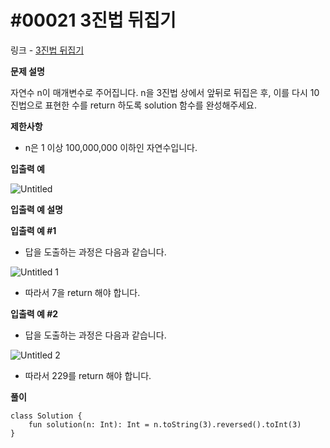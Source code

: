 # #00021 3진법 뒤집기

링크 - [3진법 뒤집기](https://school.programmers.co.kr/learn/courses/30/lessons/68935)

**문제 설명**

자연수 n이 매개변수로 주어집니다. n을 3진법 상에서 앞뒤로 뒤집은 후, 이를 다시 10진법으로 표현한 수를 return 하도록 solution 함수를 완성해주세요.

****제한사항****

- n은 1 이상 100,000,000 이하인 자연수입니다.

****입출력 예****

![Untitled](https://user-images.githubusercontent.com/105714784/216803828-4aad196a-4522-45c7-a9d9-633128978fc8.png)

****입출력 예 설명****

**입출력 예 #1**

- 답을 도출하는 과정은 다음과 같습니다.

![Untitled 1](https://user-images.githubusercontent.com/105714784/216803832-e2a02e3b-b01a-4a5b-84a8-a2ba00960d8b.png)

- 따라서 7을 return 해야 합니다.

**입출력 예 #2**

- 답을 도출하는 과정은 다음과 같습니다.

![Untitled 2](https://user-images.githubusercontent.com/105714784/216803834-5238be67-b86f-40dc-b089-0c4103ae9b6b.png)

- 따라서 229를 return 해야 합니다.

**풀이**

```
class Solution {
    fun solution(n: Int): Int = n.toString(3).reversed().toInt(3)
}
```
